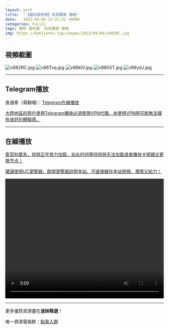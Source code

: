 ```yaml
---
layout: post
title:  "【福利姬视频】玩具娜美 旗袍"
date:   2022-04-04 12:21:22 +0800
categories: FuLiJi
tags: 推特 福利姬  玩具娜美 旗袍
img: https://kanjiantu.top/images/2022/04/04/v882RC.jpg
---
```



## 視頻截圖

![v882RC.jpg](https://kanjiantu.top/images/2022/04/04/v882RC.jpg)
![v88Tvq.jpg](https://kanjiantu.top/images/2022/04/04/v88Tvq.jpg)
![v88kIV.jpg](https://kanjiantu.top/images/2022/04/04/v88kIV.jpg)
![v88hST.jpg](https://kanjiantu.top/images/2022/04/04/v88hST.jpg)
![v88ydJ.jpg](https://kanjiantu.top/images/2022/04/04/v88ydJ.jpg)

* * *
## Telegram播放

直通車（需翻墻)：[Telegram在線播放](https://t.me/mimeijingxuan/449)

<u>大陸地區的用戶使用Telegram播放必須使用VPN代理，未使用VPN時可能無法擁有良好的體驗感。</u> 
* * *
## 在線播放
<u>客官别着急，视频正在努力加载，如长时间等待视频无法加载或者播放卡顿建议更换节点！</u>

<u>建議使用UC瀏覽器、歐朋瀏覽器訪問本站，可直接緩存本站視頻，激情又給力！</u>
<center><video src="https://cdn.publer.io/uploads/videos/624a6edcdb2797129f4a5cdc/dce4d51440edbef6d764408c692ff859.mp4" width="100%" height="380px" controls="controls"></video></center>


* * *
更多優質資源盡在**迷妹精選**！

唯一資源電報群：[點我入群](https://t.me/mimeijingxuan)


